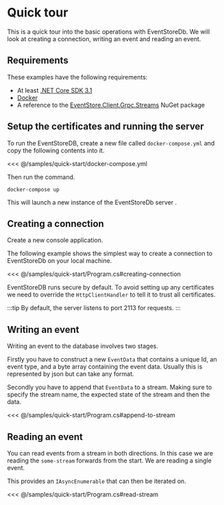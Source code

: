 # Quick tour

This is a quick tour into the basic operations with EventStoreDb. We will look at creating a connection, writing an event and reading an event.

## Requirements

These examples have the following requirements:
- At least [.NET Core SDK 3.1](https://dotnet.microsoft.com/download)
- [Docker](https://www.docker.com/get-started)
- A reference to the [EventStore.Client.Grpc.Streams](https://www.nuget.org/packages/EventStore.Client.Grpc.Streams/) NuGet package

## Setup the certificates and running the server

To run the EventStoreDB, create a new file called `docker-compose.yml` and copy the following contents into it.

<<< @/samples/quick-start/docker-compose.yml

Then run the command.

```
docker-compose up
```

This will launch a new instance of the EventStoreDb server .

## Creating a connection

Create a new console application.

The following example shows the simplest way to create a connection to EventStoreDb on your local machine.

<<< @/samples/quick-start/Program.cs#creating-connection

EventStoreDB runs secure by default. To avoid setting up any certificates we need to override the `HttpClientHandler` to tell it to trust all certificates.

:::tip
By default, the server listens to port 2113 for requests.
:::

## Writing an event

Writing an event to the database involves two stages. 

Firstly you have to construct a new `EventData` that contains a unique Id, an event type, and a byte array containing the event data. Usually this is represented by json but can take any format.

Secondly you have to append that `EventData` to a stream. Making sure to specify the stream name, the expected state of the stream and then the data.

<<< @/samples/quick-start/Program.cs#append-to-stream

## Reading an event

You can read events from a stream in both directions. In this case we are reading the `some-stream` forwards from the start. We are reading a single event. 

This provides an `IAsyncEnumerable` that can then be iterated on.
 
 <<< @/samples/quick-start/Program.cs#read-stream

